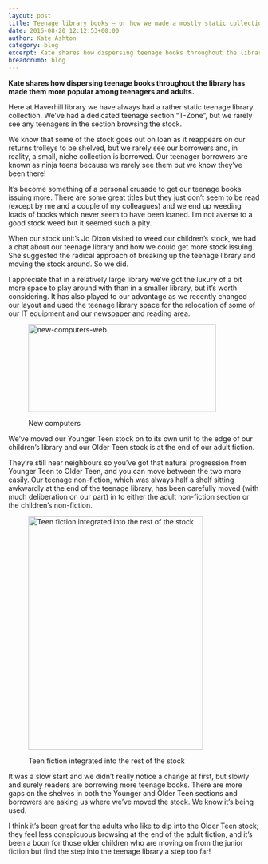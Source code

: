 ```yaml
---
layout: post
title: Teenage library books – or how we made a mostly static collection more vibrant and popular
date: 2015-08-20 12:12:53+00:00
author: Kate Ashton
category: blog
excerpt: Kate shares how dispersing teenage books throughout the library has made them more popular among teenagers and adults.
breadcrumb: blog
---
```

**Kate shares how dispersing teenage books throughout the library has made them more popular among teenagers and adults.**

Here at Haverhill library we have always had a rather static teenage library collection. We’ve had a dedicated teenage section “T-Zone”, but we rarely see any teenagers in the section browsing the stock.

We know that some of the stock goes out on loan as it reappears on our returns trolleys to be shelved, but we rarely see our borrowers and, in reality, a small, niche collection is borrowed. Our teenager borrowers are known as ninja teens because we rarely see them but we know they’ve been there!

It’s become something of a personal crusade to get our teenage books issuing more. There are some great titles but they just don’t seem to be read (except by me and a couple of my colleagues) and we end up weeding loads of books which never seem to have been loaned. I’m not averse to a good stock weed but it seemed such a pity.

When our stock unit’s Jo Dixon visited to weed our children’s stock, we had a chat about our teenage library and how we could get more stock issuing. She suggested the radical approach of breaking up the teenage library and moving the stock around. So we did.

I appreciate that in a relatively large library we’ve got the luxury of a bit more space to play around with than in a smaller library, but it’s worth considering. It has also played to our advantage as we recently changed our layout and used the teenage library space for the relocation of some of our IT equipment and our newspaper and reading area.<figure class="figure aligncenter">

<img src="http://suffolklibraries.co.uk/wp-content/uploads/2015/08/new-computers-web.jpg" alt="new-computers-web" width="376" height="175" /><figcaption>New computers</figcaption></figure>

We’ve moved our Younger Teen stock on to its own unit to the edge of our children’s library and our Older Teen stock is at the end of our adult fiction.

They’re still near neighbours so you’ve got that natural progression from Younger Teen to Older Teen, and you can move between the two more easily. Our teenage non-fiction, which was always half a shelf sitting awkwardly at the end of the teenage library, has been carefully moved (with much deliberation on our part) in to either the adult non-fiction section or the children’s non-fiction.<figure class="figure aligncenter">

<img src="http://suffolklibraries.co.uk/wp-content/uploads/2015/08/new-bookshelf.jpg" alt="Teen fiction integrated into the rest of the stock" width="350" height="467" /><figcaption>Teen fiction integrated into the rest of the stock</figcaption></figure>

It was a slow start and we didn’t really notice a change at first, but slowly and surely readers are borrowing more teenage books. There are more gaps on the shelves in both the Younger and Older Teen sections and borrowers are asking us where we’ve moved the stock. We know it’s being used.

I think it’s been great for the adults who like to dip into the Older Teen stock; they feel less conspicuous browsing at the end of the adult fiction, and it’s been a boon for those older children who are moving on from the junior fiction but find the step into the teenage library a step too far!
